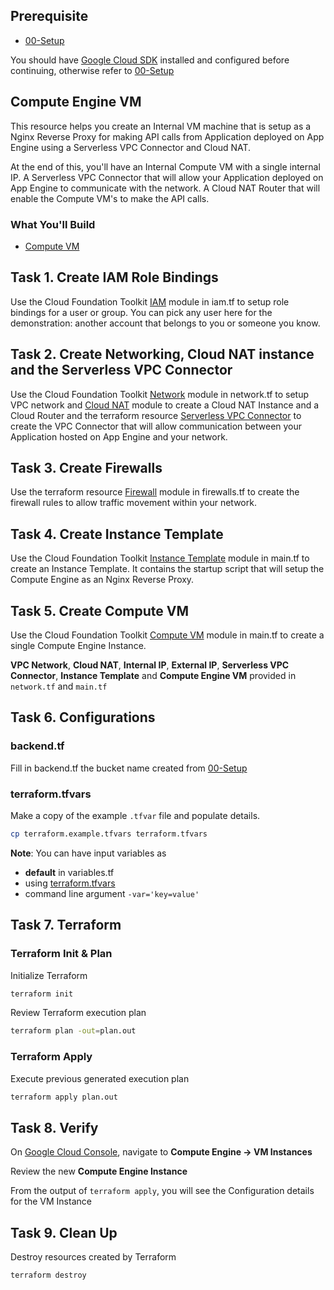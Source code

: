 ## Prerequisite

* [00-Setup](https://github.com/terraform-google-modules/cloud-foundation-training/tree/master/00-Setup/README.md)

You should have [Google Cloud SDK](https://cloud.google.com/sdk/docs/downloads-interactive) installed and configured before continuing, otherwise refer to [00-Setup](https://github.com/terraform-google-modules/cloud-foundation-training/tree/master/00-Setup/README.md)

## Compute Engine VM

This resource helps you create an Internal VM machine that is setup as a Nginx Reverse Proxy for making API calls from Application deployed on App Engine using a Serverless VPC Connector and Cloud NAT.

At the end of this, you'll have an Internal Compute VM with a single internal IP. A Serverless VPC Connector that will allow your Application deployed on App Engine to communicate with the network. A Cloud NAT Router that will enable the Compute VM's to make the API calls. 

### What You'll Build

* [Compute VM](https://github.com/terraform-google-modules/terraform-google-vm)

## Task 1. Create IAM Role Bindings 
Use the Cloud Foundation Toolkit [IAM](https://github.com/terraform-google-modules/terraform-google-iam) module in iam.tf to setup role bindings for a user or group. You can pick any user here for the demonstration: another account that belongs to you or someone you know.

## Task 2. Create Networking, Cloud NAT instance and the Serverless VPC Connector
Use the Cloud Foundation Toolkit [Network](https://github.com/terraform-google-modules/terraform-google-network) module in network.tf to setup VPC network and [Cloud NAT](https://github.com/terraform-google-modules/terraform-google-cloud-nat) module to create a Cloud NAT Instance and a Cloud Router and the terraform resource [Serverless VPC Connector](https://www.terraform.io/docs/providers/google/r/vpc_access_connector.html) to create the VPC Connector that will allow communication between your Application hosted on App Engine and your network.

## Task 3. Create Firewalls
Use the terraform resource [Firewall](https://www.terraform.io/docs/providers/google/r/compute_firewall.html) module in firewalls.tf to create the firewall rules to allow traffic movement within your network.

## Task 4. Create Instance Template 
Use the Cloud Foundation Toolkit [Instance Template](https://github.com/terraform-google-modules/terraform-google-vm/tree/master/modules/instance_template) module in main.tf to create an Instance Template. It contains the startup script that will setup the Compute Engine as an Nginx Reverse Proxy.

## Task 5. Create Compute VM
Use the Cloud Foundation Toolkit [Compute VM](https://github.com/terraform-google-modules/terraform-google-vm) module in main.tf to create a single Compute Engine Instance.

**VPC Network**, **Cloud NAT**, **Internal IP**, **External IP**, **Serverless VPC Connector**, **Instance Template** and **Compute Engine VM** provided in `network.tf` and `main.tf`

## Task 6. Configurations

### backend.tf

Fill in backend.tf the bucket name created from [00-Setup](https://github.com/terraform-google-modules/cloud-foundation-training/tree/master/00-Setup/README.md)

### terraform.tfvars

Make a copy of the example `.tfvar` file and populate details.
```bash
cp terraform.example.tfvars terraform.tfvars
```

**Note**: You can have input variables as

* **default** in variables.tf
* using [terraform.tfvars](https://www.terraform.io/docs/configuration/variables.html#variable-definitions-tfvars-files)
* command line argument `-var='key=value'`

## Task 7. Terraform

### Terraform Init & Plan
Initialize Terraform
```bash
terraform init
```

Review Terraform execution plan
```bash
terraform plan -out=plan.out
```

### Terraform Apply

Execute previous generated execution plan

```bash
terraform apply plan.out
```

## Task 8. Verify

On [Google Cloud Console](https://console.cloud.google.com/), navigate to **Compute Engine -> VM Instances**

Review the new **Compute Engine Instance**

From the output of `terraform apply`, you will see the Configuration details for the VM Instance


## Task 9. Clean Up

Destroy resources created by Terraform

```bash
terraform destroy
```
